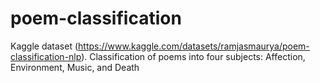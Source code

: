 # poem-classification
Kaggle dataset (https://www.kaggle.com/datasets/ramjasmaurya/poem-classification-nlp). Classification of poems into four subjects: Affection, Environment, Music, and Death
